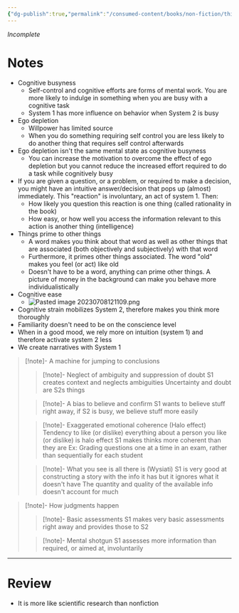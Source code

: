 ```yaml
---
{"dg-publish":true,"permalink":"/consumed-content/books/non-fiction/thinking-fast-and-slow/"}
---
```


*Incomplete*
# Notes
- Cognitive busyness
	- Self-control and cognitive efforts are forms of mental work. You are more likely to indulge in something when you are busy with a cognitive task
	- System 1 has more influence on behavior when System 2 is busy
- Ego depletion
	- Willpower has limited source
	- When you do something requiring self control you are less likely to do another thing that requires self control afterwards
- Ego depletion isn't the same mental state as cognitive busyness
	- You can increase the motivation to overcome the effect of ego depletion but you cannot reduce the increased effort required to do a task while cognitively busy
- If you are given a question, or a problem, or required to make a decision, you might have an intuitive answer/decision that pops up (almost) immediately. This "reaction" is involuntary, an act of system 1. Then:
	- How likely you question this reaction is one thing (called rationality in the book)
	- How easy, or how well you access the information relevant to this action is another thing (intelligence)
- Things prime to other things
	- A word makes you think about that word as well as other things that are associated (both objectively and subjectively) with that word
	- Furthermore, it primes other things associated. The word "old" makes you feel (or act) like old
	- Doesn't have to be a word, anything can prime other things. A picture of money in the background can make you behave more individualistically
- Cognitive ease
	- ![Pasted image 20230708121109.png](/img/user/Files/Pasted%20image%2020230708121109.png)
- Cognitive strain mobilizes System 2, therefore makes you think more thoroughly
- Familiarity doesn't need to be on the conscience level
- When in a good mood, we rely more on intuition (system 1) and therefore activate system 2 less
- We create narratives with System 1
> [!note]- A machine for jumping to conclusions
> > [!note]- Neglect of ambiguity and suppression of doubt
> > S1 creates context and neglects ambiguities
> > Uncertainty and doubt are S2s things
> 
> 
> > [!note]- A bias to believe and confirm
> > S1 wants to believe stuff right away, if S2 is busy, we believe stuff more easily
> 
> > [!note]- Exaggerated emotional coherence (Halo effect)
> > Tendency to like (or dislike) everything about a person you like (or dislike) is halo effect
>> S1 makes thinks more coherent than they are
>> Ex: Grading questions one at a time in an exam, rather than sequentially for each student
>
> > [!note]- What you see is all there is (Wysiati)
> > S1 is very good at constructing a story with the info it has but it ignores what it doesn't have
> > The quantity and quality of the available info doesn't account for much

> [!note]- How judgments happen
> > [!note]- Basic assessments
> > S1 makes very basic assessments right away and provides those to S2
> 
> > [!note]- Mental shotgun
> > S1 assesses more information than required, or aimed at, involuntarily

---
# Review
- It is more like scientific research than nonfiction